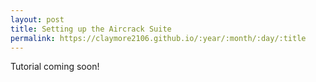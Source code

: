 ```yaml
---
layout: post
title: Setting up the Aircrack Suite
permalink: https://claymore2106.github.io/:year/:month/:day/:title
---
```


Tutorial coming soon!
